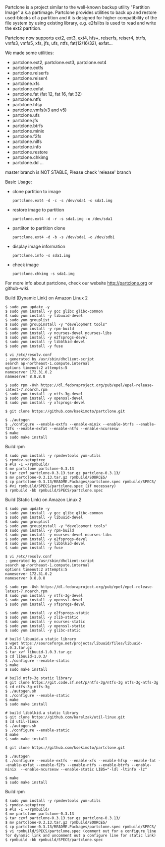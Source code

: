 Partclone is a project similar to the well-known backup utility "Partition Image" a.k.a partimage. Partclone provides utilities to back up and restore used-blocks of a partition and it is designed for higher compatibility of the file system by using existing library, e.g. e2fslibs is used to read and write the ext2 partition.

Partclone now supports ext2, ext3, ext4, hfs+, reiserfs, reiser4, btrfs, vmfs3, vmfs5, xfs, jfs, ufs, ntfs, fat(12/16/32), exfat...

We made some utilities:

* partclone.ext2, partclone.ext3, partclone.ext4
* partclone.extfs
* partclone.reiserfs
* partclone.reiser4
* partclone.xfs
* partclone.exfat
* partclone.fat (fat 12, fat 16, fat 32)
* partclone.ntfs
* partclone.hfsp
* partclone.vmfs(v3 and v5)
* partclone.ufs
* partclone.jfs
* partclone.btrfs
* partclone.minix
* partclone.f2fs
* partclone.nilfs
* partclone.info 
* partclone.restore
* partclone.chkimg
* partclone.dd
...

master branch is NOT STABLE, Please check 'release' branch

Basic Usage:

 - clone partition to image

    `partclone.ext4 -d -c -s /dev/sda1 -o sda1.img`

 - restore image to partition

    `partclone.ext4 -d -r -s sda1.img -o /dev/sda1`

 - partiiton to partition clone

    `partclone.ext4 -d -b -s /dev/sda1 -o /dev/sdb1`

 - display image information

    `partclone.info -s sda1.img`

 - check image

    `partclone.chkimg -s sda1.img`

For more info about partclone, check our website http://partclone.org or github-wiki.

Build (Dynamic Link) on Amazon Linux 2

    $ sudo yum update -y
    $ sudo yum install -y gcc glibc glibc-common 
    $ sudo yum install -y libuuid-devel
    $ sudo yum grouplist
    $ sudo yum groupinstall -y "development tools"
    $ sudo yum install -y rpm-build
    $ sudo yum install -y ncurses-devel ncurses-libs
    $ sudo yum install -y e2fsprogs-devel
    $ sudo yum install -y libblkid-devel
    $ sudo yum install -y fuse

    $ vi /etc/resolv.conf
    ; generated by /usr/sbin/dhclient-script
    search ap-northeast-1.compute.internal
    options timeout:2 attempts:5
    nameserver 172.31.0.2
    nameserver 8.8.8.8

    $ sudo rpm -Uvh https://dl.fedoraproject.org/pub/epel/epel-release-latest-7.noarch.rpm
    $ sudo yum install -y ntfs-3g-devel
    $ sudo yum install -y openssl-devel
    $ sudo yum install -y xfsprogs-devel

    $ git clone https://github.com/ksekimoto/partclone.git

    $ ./autogen
    $ ./configure --enable-extfs --enable-minix --enable-btrfs --enable-f2fs --enable-exfat --enable-ntfs --enable-ncursesw
    $ make
    $ sudo make install

Build rpm

    $ sudo yum install -y rpmdevtools yum-utils
    $ rpmdev-setuptree
    $ #ls -1 ~/rpmbuild/
    $ mv partclone partclone-0.3.13
    $ tar czvf partclone-0.3.13.tar.gz partclone-0.3.13/
    $ mv partclone-0.3.13.tar.gz rpmbuild/SOURCES/
    $ cp partclone-0.3.13/README.Packages/partclone.spec rpmbuild/SPECS/
    $ #vi rpmbuild/SPECS/partclone.spec (if necessary)
    $ rpmbuild -bb rpmbuild/SPECS/partclone.spec

Build (Static Link) on Amazon Linux 2

    $ sudo yum update -y
    $ sudo yum install -y gcc glibc glibc-common 
    $ sudo yum install -y libuuid-devel
    $ sudo yum grouplist
    $ sudo yum groupinstall -y "development tools"
    $ sudo yum install -y rpm-build
    $ sudo yum install -y ncurses-devel ncurses-libs
    $ sudo yum install -y e2fsprogs-devel
    $ sudo yum install -y libblkid-devel
    $ sudo yum install -y fuse

    $ vi /etc/resolv.conf
    ; generated by /usr/sbin/dhclient-script
    search ap-northeast-1.compute.internal
    options timeout:2 attempts:5
    nameserver 172.31.0.2
    nameserver 8.8.8.8

    $ sudo rpm -Uvh https://dl.fedoraproject.org/pub/epel/epel-release-latest-7.noarch.rpm
    $ sudo yum install -y ntfs-3g-devel
    $ sudo yum install -y openssl-devel
    $ sudo yum install -y xfsprogs-devel

    $ sudo yum install -y e2fsprogs-static
    $ sudo yum install -y zlib-static
    $ sudo yum install -y ncurses-static
    $ sudo yum install -y openssl-static
    $ sudo yum install -y glibc-static

    # build libuuid.a static library
    $ wget https://sourceforge.net/projects/libuuid/files/libuuid-1.0.3.tar.gz
    $ tar xvf libuuid-1.0.3.tar.gz
    $ cd libuuid-1.0.3/
    $ ./configure --enable-static
    $ make
    $ sudo make install  

    # build ntfs-3g static library
    $ git clone https://git.code.sf.net/p/ntfs-3g/ntfs-3g ntfs-3g-ntfs-3g
    $ cd ntfs-3g-ntfs-3g
    $ ./autogen.sh
    $ ./configure --enable-static
    $ make
    $ sudo make install

    # build libblkid.a static library
    $ git clone https://github.com/karelzak/util-linux.git
    $ cd util-linux
    $ ./autogen.sh
    $ ./configure --enable-static
    $ make
    $ sudo make install   
 
    $ git clone https://github.com/ksekimoto/partclone.git

    $ ./autogen
    $ ./configure --enable-extfs --enable-xfs --enable-hfsp --enable-fat --enable-exfat --enable-f2fs --enable-ntfs --enable-btrfs --enable-minix  --enable-ncursesw --enable-static LIBS="-ldl -ltinfo -lz"

    $ make
    $ sudo make install

Build rpm

    $ sudo yum install -y rpmdevtools yum-utils
    $ rpmdev-setuptree
    $ #ls -1 ~/rpmbuild/
    $ mv partclone partclone-0.3.13
    $ tar czvf partclone-0.3.13.tar.gz partclone-0.3.13/
    $ mv partclone-0.3.13.tar.gz rpmbuild/SOURCES/
    $ cp partclone-0.3.13/README.Packages/partclone.spec rpmbuild/SPECS/
    $ vi rpmbuild/SPECS/partclone.spec (comment out for a configure line for dynamic link and uncomment out a configure line for static link)
    $ rpmbuild -bb rpmbuild/SPECS/partclone.spec

